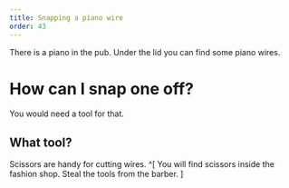 ```yaml
---
title: Snapping a piano wire
order: 43
---
```


There is a piano in the pub. Under the lid you can find some piano wires.

# How can I snap one off?
You would need a tool for that.

## What tool?
Scissors are handy for cutting wires. ^[ You will find scissors inside the fashion shop. Steal the tools from the barber. ]
